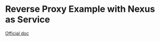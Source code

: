 # Reverse Proxy Example with Nexus as Service

[Official doc](https://books.sonatype.com/nexus-book/reference/install-sect-proxy.html)